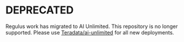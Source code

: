 # DEPRECATED
Regulus work has migrated to AI Unlimited. This repository is no longer supported.
Please use [Teradata/ai-unlimited](https://github.com/Teradata/ai-unlimited) for all new deployments.